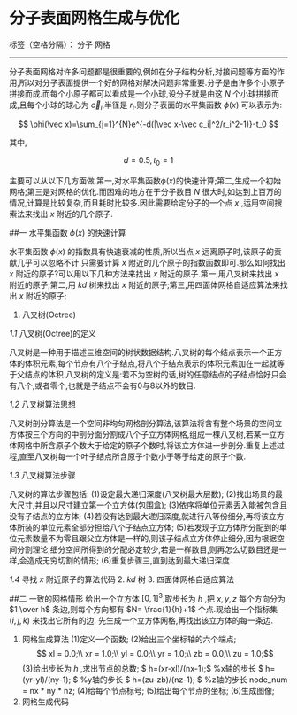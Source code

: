 ﻿# 分子表面网格生成与优化

标签（空格分隔）： 分子 网格

---

分子表面网格对许多问题都是很重要的,例如在分子结构分析,对接问题等方面的作用,所以对分子表面提供一个好的网格对解决问题非常重要.分子是由许多个小原子拼接而成.而每个小原子都可以看成是一个小球,设分子就是由这 $N$ 个小球拼接而成,且每个小球的球心为 $\vec c_i$,半径是 $r_i$.则分子表面的水平集函数 $\phi(x)$ 可以表示为:

$$
\phi(\vec x)=\sum_{j=1}^{N}e^{-d(|\vec x-\vec c_i|^2/r_i^2-1)}-t_0
$$

其中,

$$
d=0.5,t_0=1
$$

主要可以从以下几方面做.第一,对水平集函数$\phi(x)$的快速计算;第二,生成一个初始网格;第三是对网格的优化.而困难的地方在于分子数目 $N$ 很大时,如达到上百万的情况,计算是比较复杂,而且耗时比较多.因此需要给定分子的一个点 $x$ ,运用空间搜索法来找出 $x$ 附近的几个原子.

##一 水平集函数 $\phi(x)$ 的快速计算

水平集函数 $\phi(x)$ 的指数具有快速衰减的性质,所以当点 $x$ 远离原子时,该原子的贡献几乎可以忽略不计.只需要计算 $x$ 附近的几个原子的指数函数即可.那么如何找出 $x$ 附近的原子?可以用以下几种方法来找出  $x$ 附近的原子.第一,用八叉树来找出  $x$ 附近的原子;第二,用 $kd$ 树来找出  $x$ 附近的原子;第三,用四面体网格自适应算法来找出  $x$ 附近的原子;

 1. 八叉树(Octree)
  
*1.1*  八叉树(Octree)的定义

八叉树是一种用于描述三维空间的树状数据结构.八叉树的每个结点表示一个正方体的体积元素,每个节点有八个子结点,将八个子结点表示的体积元素加在一起就等于父结点的体积.八叉树的定义是:若不为空树的话,树的任意结点的子结点恰好只会有八个,或者零个,也就是子结点不会有0与8以外的数目.
 
  *1.2*  八叉树算法思想

八叉树剖分算法是一个空间非均匀网格剖分算法,该算法将含有整个场景的空间立方体按三个方向的中剖分面分割成八个子立方体网格,组成一棵八叉树,若某一立方体网格中所含原子个数大于给定的原子个数时,将该立方体进一步剖分.重复上述过程,直至八叉树每一个叶子结点所含原子个数小于等于给定的原子个数.

*1.3*  八叉树算法步骤

 八叉树的算法步骤包括:
(1)设定最大递归深度(八叉树最大层数);
(2)找出场景的最大尺寸,并且以尺寸建立第一个立方体(包围盒);
(3)依序将单位元素丢入能被包含且没有子结点的立方体;
(4)若没有达到最大递归深度,就进行八等份细分,再将该立方体所装的单位元素全部分担给八个子结点立方体;
(5)若发现子立方体所分配到的单位元素数量不为零且跟父立方体是一样的,则该子结点立方体停止细分,因为根据空间分割理论,细分空间所得到的分配必定较少,若是一样数目,则再怎么切数目还是一样,会造成无穷切割的情形;
(6)重复步骤三,直到达到最大递归深度.

*1.4*  寻找 $x$ 附近原子的算法代码
 2. $kd$ 树
 3. 四面体网格自适应算法
 

##二 一致的网格情形
给出一个立方体 $[0,1]^3$,取步长为 $h$ ,把 $x,y,z$ 每个方向分为 $1 \over h$ 条边,则每个方向都有 $N= \frac{1}{h}+1$ 个点.现给出一个指标集 $(i,j,k)$ 来找出它所有的边.
先生成一个立方体网格,再找出该立方体的每一条边.

 1. 网格生成算法
(1)定义一个函数;
(2)给出三个坐标轴的六个端点;
 $$ xl = 0.0;\\
  xr = 1.0;\\
  yl = 0.0;\\
  yr = 1.0;\\
  zb = 0.0;\\
  zu = 1.0;$$
(3)给出步长为 $h$ ,求出节点的总数;
$ h=(xr-xl)/(nx-1);$   %x轴的步长
$ h=(yr-yl)/(ny-1); $  %y轴的步长
$ h=(zu-zb)/(nz-1); $  %z轴的步长
node_num = nx * ny * nz;
(4)给每个节点标号;
(5)给出每个节点的坐标;
(6)生成图像;
 2. 网格生成代码


